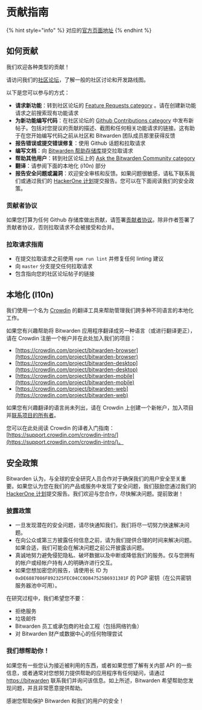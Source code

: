 # 贡献指南

{% hint style="info" %}
对应的[官方页面地址](https://contributing.bitwarden.com/contributing/)
{% endhint %}

## 如何贡献 <a href="#how-to-contribute" id="how-to-contribute"></a>

我们欢迎各种类型的贡献！

请访问我们的[社区论坛](https://community.bitwarden.com/)，了解一般的社区讨论和开发路线图。

以下是您可以参与的方式：

* **请求新功能**：转到社区论坛的 [Feature Requests category](https://community.bitwarden.com/c/feature-requests/) 。请在创建新功能请求之前搜索现有功能请求
* **为新功能编写代码**：在社区论坛的 [Github Contributions category](https://community.bitwarden.com/c/github-contributions/) 中发布新帖子。包括对您提议的贡献的描述、截图和任何相关功能请求的链接。这有助于在您开始编写代码之前从社区和 Bitwarden 团队成员那里获得反馈
* **报告错误或提交错误修复**：使用 Github 话题和拉取请求
* **编写文档**：向 [Bitwarden 帮助存储库](https://github.com/bitwarden/help)提交拉取请求
* **帮助其他用户**：转到社区论坛上的 [Ask the Bitwarden Community category](https://community.bitwarden.com/c/support/)&#x20;
* **翻译**：请参阅下面的本地化 (i10n) 部分
* **报告安全问题或漏洞**：欢迎安全审核和反馈。如果问题很敏感，请私下联系我们或通过我们的 [HackerOne 计划](https://hackerone.com/bitwarden/)提交报告。您可以在下面阅读我们的安全政策。

### 贡献者协议 <a href="#contributor-agreement" id="contributor-agreement"></a>

如果您打算为任何 Github 存储库做出贡献，请签署[贡献者协议](https://cla-assistant.io/bitwarden/clients)。除非作者签署了贡献者协议，否则拉取请求不会被接受和合并。

### 拉取请求指南 <a href="#pull-request-guidelines" id="pull-request-guidelines"></a>

* 在提交拉取请求之前使用 `npm run lint` 并修复任何 linting 建议
* 向 `master` 分支提交任何拉取请求
* 包含指向您的社区论坛帖子的链接

## 本地化 (l10n) <a href="#localization-l10n" id="localization-l10n"></a>

我们使用一个名为 [Crowdin](https://crowdin.com/) 的翻译工具来帮助管理我们跨多种不同语言的本地化工作。

如果您有兴趣帮助将 Bitwarden 应用程序翻译成另一种语言（或进行翻译更正），请在 Crowdin 注册一个帐户并在此处加入我们的项目：

* [https://crowdin.com/project/bitwarden-browser](https://crowdin.com/project/bitwarden-browser)
* [https://crowdin.com/project/bitwarden-desktop](https://crowdin.com/project/bitwarden-desktop)
*  [https://crowdin.com/project/bitwarden-mobile](https://crowdin.com/project/bitwarden-mobile)
*  [https://crowdin.com/project/bitwarden-web](https://crowdin.com/project/bitwarden-web)

如果您有兴趣翻译的语言尚未列出，请在 Crowdin 上创建一个新帐户，加入项目并[联系项目的所有者](https://crowdin.com/profile/dwbit)。

您可以在此处阅读 Crowdin 的译者入门指南：[https://support.crowdin.com/crowdin-intro/](https://support.crowdin.com/crowdin-intro/)。

## 安全政策 <a href="#security-policy" id="security-policy"></a>

Bitwarden 认为，与全球的安全研究人员合作对于确保我们的用户安全至关重要。如果您认为您在我们的产品或服务中发现了安全问题，我们鼓励您通过我们的 [HackerOne 计划](https://hackerone.com/bitwarden/)提交报告。我们欢迎与您合作，尽快解决问题。提前致谢！

### 披露政策 <a href="#disclosure-policy" id="disclosure-policy"></a>

* 一旦发现潜在的安全问题，请尽快通知我们，我们将尽一切努力快速解决问题。
* 在向公众或第三方披露任何信息之前，请为我们提供合理的时间来解决问题。如果合适，我们可能会在解决问题之前公开披露该问题。
* 真诚地努力避免侵犯隐私、破坏数据以及中断或降低我们的服务。仅与您拥有的帐户或经帐户持有人的明确许进行交互。
* 如果您想加密您的报告，请使用长 ID 为 `0xDE6887086F892325FEC04CC0D847525B6931381F` 的 PGP 密钥（在公共密钥服务器池中可用）。

在研究过程中，我们希望您不要：

* 拒绝服务
* 垃圾邮件
* Bitwarden 员工或承包商的社会工程（包括网络钓鱼）
* 对 Bitwarden 财产或数据中心的任何物理尝试

### 我们想帮助你！ <a href="#we-want-to-help-you" id="we-want-to-help-you"></a>

如果您有一些您认为接近被利用的东西，或者如果您想了解有关内部 API 的一些信息，或者通常对您想努力提供帮助的应用程序有任何疑问，请通过 [https://bitwarden](https://bitwarden.com/contact) 联系我们并询问该信息。如上所述，Bitwarden 希望帮助您发现问题，并且非常愿意提供帮助。

感谢您帮助保护 Bitwarden 和我们的用户的安全！
